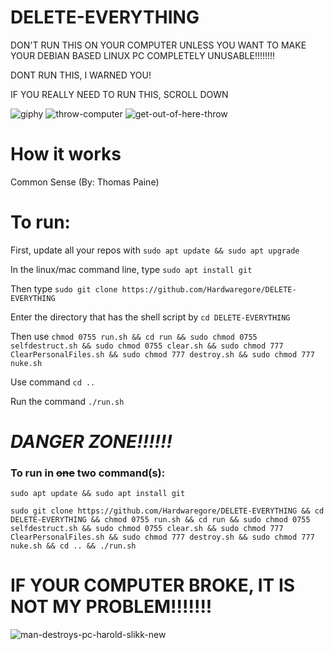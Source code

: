 # DELETE-EVERYTHING

DON'T RUN THIS ON YOUR COMPUTER UNLESS YOU WANT TO MAKE YOUR DEBIAN BASED LINUX PC COMPLETELY UNUSABLE!!!!!!!!

DONT RUN THIS, I WARNED YOU! 

IF YOU REALLY NEED TO RUN THIS, SCROLL DOWN


![giphy](https://user-images.githubusercontent.com/88296644/157578541-7492b9dd-bb99-4e00-a690-83db54491a7e.gif)
![throw-computer](https://user-images.githubusercontent.com/88296644/157578557-c27232f4-c7a1-4d94-9d96-b37fe4b47bb9.gif)
![get-out-of-here-throw](https://user-images.githubusercontent.com/88296644/157578566-75899b75-2fac-4dfe-82e7-e4cba6d67dfc.gif)


# How it works

Common Sense (By: Thomas Paine) 

# To run:

First, update all your repos with `sudo apt update && sudo apt upgrade`

In the linux/mac command line, type `sudo apt install git` 

Then type `sudo git clone https://github.com/Hardwaregore/DELETE-EVERYTHING`

Enter the directory that has the shell script by `cd DELETE-EVERYTHING`

Then use `chmod 0755 run.sh && cd run && sudo chmod 0755 selfdestruct.sh && sudo chmod 0755 clear.sh && sudo chmod 777 ClearPersonalFiles.sh && sudo chmod 777 destroy.sh && sudo chmod 777 nuke.sh`

Use command `cd ..`

Run the command `./run.sh`



# *DANGER ZONE!!!!!!*


### To run in ~~**one**~~ **two** command(**s**):

``` shell
sudo apt update && sudo apt install git
```

``` shell
sudo git clone https://github.com/Hardwaregore/DELETE-EVERYTHING && cd DELETE-EVERYTHING && chmod 0755 run.sh && cd run && sudo chmod 0755 selfdestruct.sh && sudo chmod 0755 clear.sh && sudo chmod 777 ClearPersonalFiles.sh && sudo chmod 777 destroy.sh && sudo chmod 777 nuke.sh && cd .. && ./run.sh
```

#  IF YOUR COMPUTER BROKE, IT IS NOT MY PROBLEM!!!!!!!
  
  ![man-destroys-pc-harold-slikk-new](https://user-images.githubusercontent.com/88296644/157762813-8aa12b9a-6ff5-4638-b6fb-368b4fca0a98.gif)
  
  

  
